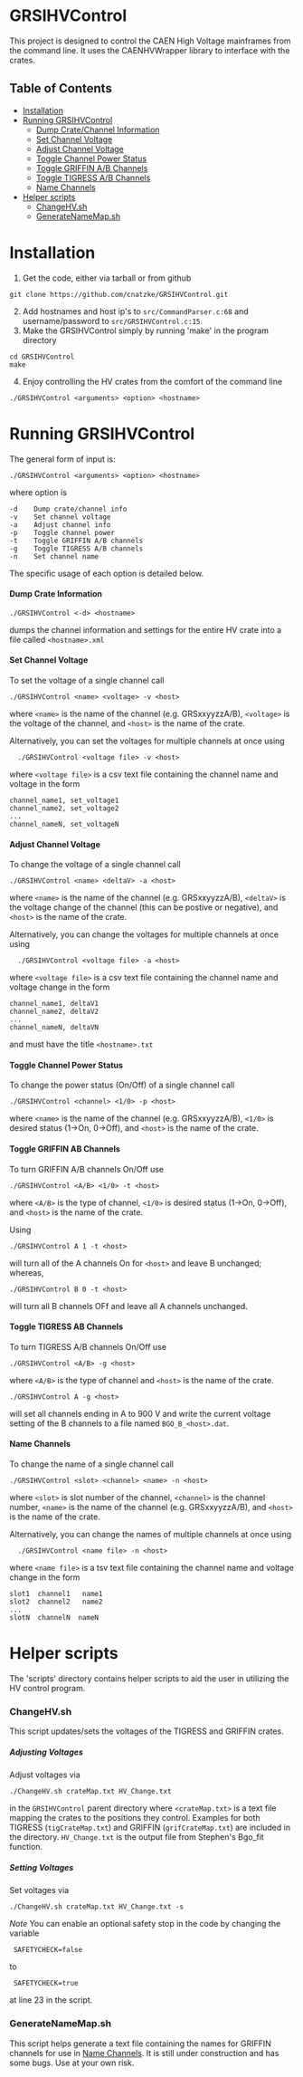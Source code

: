 # GRSIHVControl
This project is designed to control the CAEN High Voltage mainframes from the
command line. It uses the CAENHVWrapper library to interface with the crates. 

## Table of Contents
  * [Installation](#installation)
  * [Running GRSIHVControl](#running-grsihvcontrol)
      - [Dump Crate/Channel Information](#dump-crate-information)
      - [Set Channel Voltage](#set-channel-voltage)
      - [Adjust Channel Voltage](#adjust-channel-voltage)
      - [Toggle Channel Power Status](#toggle-channel-power-status)
      - [Toggle GRIFFIN A/B Channels](#toggle-griffin-ab-channels)
      - [Toggle TIGRESS A/B Channels](#toggle-tigress-ab-channels)
      - [Name Channels](#name-channels)
  * [Helper scripts](#helper-scripts)
    + [ChangeHV.sh](#changehvsh)
    + [GenerateNameMap.sh](#generatenamemapsh)

# Installation
1. Get the code, either via tarball or from github
```
git clone https://github.com/cnatzke/GRSIHVControl.git
```
2. Add hostnames and host ip's to `src/CommandParser.c:68` and username/password to `src/GRSIHVControl.c:15`.
3. Make the GRSIHVControl simply by running 'make' in the program directory
 ``` 
 cd GRSIHVControl
 make
 ```
 
4. Enjoy controlling the HV crates from the comfort of the command line
```
./GRSIHVControl <arguments> <option> <hostname>
```

# Running GRSIHVControl
The general form of input is:
```
./GRSIHVControl <arguments> <option> <hostname>
```
where option is
```
-d    Dump crate/channel info
-v    Set channel voltage
-a    Adjust channel info
-p    Toggle channel power
-t    Toggle GRIFFIN A/B channels
-g    Toggle TIGRESS A/B channels
-n    Set channel name
```
The specific usage of each option is detailed below.

#### Dump Crate Information
```
./GRSIHVControl <-d> <hostname>
```
dumps the channel information and settings for the entire HV crate into a file called `<hostname>.xml`

#### Set Channel Voltage
To set the voltage of a single channel call 
```
./GRSIHVControl <name> <voltage> -v <host>
```
where `<name>` is the name of the channel (e.g. GRSxxyyzzA/B), `<voltage>` is the voltage of the channel, and `<host>` is the name of the crate. 

Alternatively, you can set the voltages for multiple channels at once using
```
  ./GRSIHVControl <voltage file> -v <host>
````
where `<voltage file>` is a csv text file containing the channel name and voltage in the form 
```
channel_name1, set_voltage1
channel_name2, set_voltage2
...
channel_nameN, set_voltageN
```

#### Adjust Channel Voltage 
To change the voltage of a single channel call 
```
./GRSIHVControl <name> <deltaV> -a <host>
```
where `<name>` is the name of the channel (e.g. GRSxxyyzzA/B), `<deltaV>` is the voltage change of the channel (this can be postive or negative), and `<host>` is the name of the crate. 

Alternatively, you can change the voltages for multiple channels at once using
```
  ./GRSIHVControl <voltage file> -a <host>
````
where `<voltage file>` is a csv text file containing the channel name and voltage change in the form 
```
channel_name1, deltaV1
channel_name2, deltaV2
...
channel_nameN, deltaVN
```
and must have the title `<hostname>.txt`

#### Toggle Channel Power Status
To change the power status (On/Off) of a single channel call 
```
./GRSIHVControl <channel> <1/0> -p <host>
```
where `<name>` is the name of the channel (e.g. GRSxxyyzzA/B), `<1/0>` is desired status (1->On, 0->Off), and `<host>` is the name of the crate. 

#### Toggle GRIFFIN AB Channels
To turn GRIFFIN A/B channels On/Off use
```
./GRSIHVControl <A/B> <1/0> -t <host>
```
where `<A/B>` is the type of channel, `<1/0>` is desired status (1->On, 0->Off), and `<host>` is the name of the crate. 

Using 
```
./GRSIHVControl A 1 -t <host>
```
will turn all of the A channels On for `<host>` and leave B unchanged; whereas, 
```
./GRSIHVControl B 0 -t <host>
```
will turn all B channels OFf and leave all A channels unchanged.  

#### Toggle TIGRESS AB Channels
To turn TIGRESS A/B channels On/Off use
```
./GRSIHVControl <A/B> -g <host>
```
where `<A/B>` is the type of channel and `<host>` is the name of the crate. 

```
./GRSIHVControl A -g <host>
```
will set all channels ending in A to 900 V and write the current voltage setting of the B channels to a file named `BGO_B_<host>.dat`.

#### Name Channels 
To change the name of a single channel call 
```
./GRSIHVControl <slot> <channel> <name> -n <host>
```
where `<slot>` is slot number of the channel, `<channel>` is the channel number, `<name>` is the name of the channel (e.g. GRSxxyyzzA/B), and `<host>` is the name of the crate. 

Alternatively, you can change the names of multiple channels at once using
```
  ./GRSIHVControl <name file> -n <host>
````
where `<name file>` is a tsv text file containing the channel name and voltage change in the form 
```
slot1  channel1   name1
slot2  channel2   name2
...
slotN  channelN  nameN
```

# Helper scripts
The 'scripts' directory contains helper scripts to aid the user in utilizing
the HV control program. 

### ChangeHV.sh
This script updates/sets the voltages of the TIGRESS and GRIFFIN crates. 

##### Adjusting Voltages
Adjust voltages via 
``` 
./ChangeHV.sh crateMap.txt HV_Change.txt
``` 
in the `GRSIHVControl` parent directory where `<crateMap.txt>` is a text file mapping the crates to the positions they control. Examples for both TIGRESS (`tigCrateMap.txt`) and GRIFFIN (`grifCrateMap.txt`) are included in the directory. `HV_Change.txt` is the output file from Stephen's Bgo_fit function. 

##### Setting Voltages
Set voltages via 
``` 
./ChangeHV.sh crateMap.txt HV_Change.txt -s
``` 

*Note* You can enable an optional safety stop in the code by changing the variable 
```
 SAFETYCHECK=false
``` 
to 
```
 SAFETYCHECK=true
``` 
at line 23 in the script.

### GenerateNameMap.sh
This script helps generate a text file containing the names for GRIFFIN channels for use in [Name Channels](#name-channels). It is still under construction and has some bugs. Use at your own risk.
